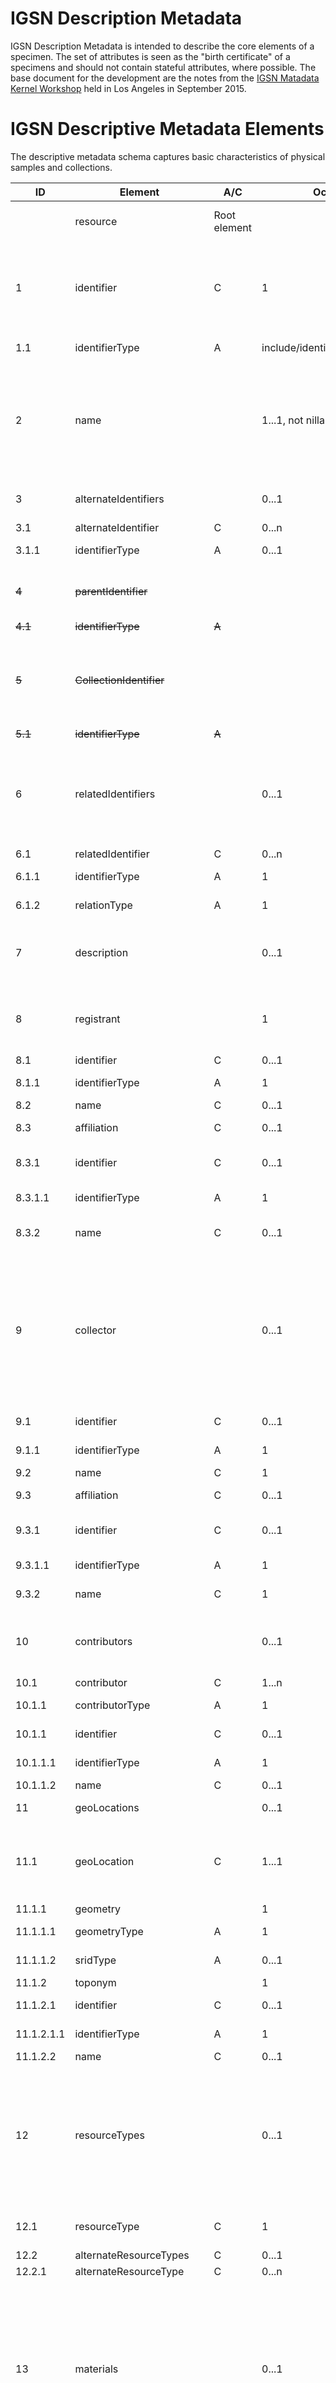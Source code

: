 # IGSN Description Metadata #

IGSN Description Metadata is intended to describe the core elements of a specimen. The set of attributes is seen as the "birth certificate" of a specimens and should not contain stateful attributes, where possible. The base document for the development are the notes from the [IGSN Matadata Kernel Workshop](http://igsn.github.io/2015/09/15/IGSN-Metadata-Kernel-Working-Meeting/) held in Los Angeles in September 2015.

# IGSN Descriptive Metadata Elements #

The descriptive metadata schema captures basic characteristics of physical samples and collections.

ID    | Element        | A/C | Occ    | Definition  | Description and instructions
----- | -------------- | --- | ---    | ----------- | ----------------------------
      | resource       | Root element |  |       | IGSN "birth certificate" for a physical sample, associated feature, or collection |
1     | identifier     | C   | 1      | string | The  Identifier is a unique string that identifies a resource. IGSN (International GeoSample Number) registered by an IGSN member. Format should be: "10273/foo" |
1.1   | identifierType | A   | include/identifierType.xsd | currently only type=IGSN is supported |
2     | name           |     |  1...1, not nillable| string | Text string for people to understand what is identified. What would typically be presented in a user interface. Collector's or contributor's local/field name used to name the specimen; not globally unique but typically unique within a set of specimens. |
3     | alternateIdentifiers |  | 0...1 |  | Other formal identifiers for this resource, in addition to the IGSN. |
3.1   | alternateIdentifier | C | 0...n | string |   |
3.1.1 | identifierType | A | 0...1 | include/identifierType.xsd  | Controlled list of identifiers in include/identifierType.xsd |
~~4~~ | ~~parentIdentifier~~ | |  | Obsolete because parent-child relationships between samples are defined in relatedIdentifiers. |
~~4.1~~ | ~~identifierType~~ | ~~A~~ |
~~5~~ | ~~CollectionIdentifier~~| | |~~the IGSN of a set of related resources to which this resource belongs~~ Obsolete because the relationship between a sample and a collection of samples is defined in relatedIdentifiers. |
~~5.1~~ | ~~identifierType~~| ~~A~~|
6     | relatedIdentifiers |  | 0...1 |  | Formal identifiers of resources related to this resource, including the scheme and relationType for each. Link to parent sample, paper, other resource; here we link to a field expedition, journal article, etc. |
6.1   | relatedIdentifier| C | 0...n | string |  |
6.1.1 | identifierType | A | 1 | include/identifierType.xsd | Controlled list of identifiers in include/identifierType.xsd  |
6.1.2 | relationType   | A | 1 | include/relationType.xsd | Controlled list of relation types in include/relationType.xsd |
7     | description    |   | 0...1 | string | Descriptive text about the sample. Free text, anything else that might be useful to know about the sample at its 'birth' |
8     | registrant     |   | 1 | string | registrant (cf. datacite:publisher) - agent (person or organization) that registered the IGSN for this resource |
8.1   | identifier     | C | 0...1 |  | Identification of the registrant |
8.1.1 | identifierType | A | 1 | include/identifierType.xsd | Controlled list of identifiers in include/identifierType.xsd |
8.2   | name           | C | 0...1 |        | Name of the registrant. |
8.3   | affiliation    | C | 0...1 |        | Information about the affiliation of the registrant. |
8.3.1 | identifier     | C | 0...1 |        | Identification of the institutional affiliation of the registrant.  |
8.3.1.1 | identifierType| A | 1    | include/identifierType.xsd | Controlled list of identifiers in include/identifierType.xsd |
8.3.2 | name           | C | 0...1 | string | Name of the institution to which the registrant is affiliated |
9     | collector      |   | 0...1 |        | Collector of the resource. Who collected the sample. Must be nillable. Ideally want an URI for agent; also need name string. Role: Person who gets credit for picking location, getting funding, selecting and extracting the actual object. (1..N, nilable). ODP chief scientist, field geologist. Synthetic sample--experimentalist is collector. 
9.1   | identifier     | C | 0...1 |        | Identification of the sample collector. |
9.1.1 | identifierType | A | 1     | include/identifierType.xsd | Controlled list of identifiers in include/identifierType.xsd |
9.2   | name           | C | 1     | string | Name of the sample collector. |
9.3   | affiliation    | C | 0...1 | string | Name of the institution to which the collector is affiliated |
9.3.1 | identifier     | C | 0...1 | string | Identification of the institutional affiliation of the collector. |
9.3.1.1 | identifierType| A | 1    | include/identifierType.xsd | Controlled list of identifiers in include/identifierType.xsd |
9.3.2 | name           | C | 1     | string | Name of the institution to which the collector is affiliated |
10    | contributors   |   | 0...1 |        | Agents (persons or organizations) that contributed to this resource; investigator, funder, technician, etc. |
10.1  |contributor     | C | 1...n |        |   |
10.1.1 | contributorType | A | 1 | include/contributorType.xsd | Controlled list of identifiers in include/contributorType.xsd |
10.1.1 | identifier    | C | 0...1 | string | Identification of the contributor |
10.1.1.1 | identifierType| A | 1   | include/identifierType.xsd | Controlled list of identifiers in include/identifierType.xsd |
10.1.1.2 | name        | C | 0...1 | string | Name of the contributor |
11    | geoLocations   |   | 0...1 |        | geoLocations (geometry cf. odm2:samplingfeaturegeotype|toponym) - location of the resource, expressed as 2-D geometry and/or place name(s)|
11.1  | geoLocation    | C | 1...1 |        | Where was the sample acquired relative to the Earth (or another celestial body...). Some samples might  be 'non-geographic': mineral specimen, synthetic material.
11.1.1 | geometry      |   | 1     |        | Geospatial geometry element. |
11.1.1.1 | geometryType| A |  1    | include/geometryType.xsd | Controlled list of identifiers in include/geometryType.xsd |
11.1.1.2 | sridType    | A | 0...1 | include/sridType.xsd | Controlled list of identifiers in include/sridType.xsd |
11.1.2 | toponym       |   | 1     | string | Named location
11.1.2.1 | identifier  | C | 0...1 | string | Identification of the geographical location. |
11.1.2.1.1 | identifierType | A | 1 | include/identifierType.xsd | Controlled list of identifiers in include/identifierType.xsd |
11.1.2.2 | name        | C | 0...1 | string | Name of the location. |
12     | resourceTypes |   | 0...1 |        | Describe the basic form of the object that is registered. e.g. polished section; core; pulp; solution, dredge haul in a box, lot, piece of material. Different profiles might have different vocabularies. (1..N, not nillable). Implementation should be a 'scoped' name (vocabulary URI, concept/term URI, label for display). |
12.1   | resourceType  | C | 1     | include/resourceType.xsd | Controlled list of identifiers from include/resourceType.xsd |
12.2   | alternateResourceTypes | C | 0...1 |   |   |
12.2.1 | alternateResourceType| C | 0...n |  string or URI |   |
13     | materials     |   | 0...1 |        | Categorize the material that composes to the sample, e.g. water, granite, tissue. Idea is to create a high-level cross-domain vocabulary. (1..N, nillable). 'lot' type samples (dredge haul, drill core) may have multiple materials included. Material may be categorized under different schemes. Implementation should be a 'scoped' name (vocabulary URI, concept/term URI, label for display). 
13.1   | material      | C | 1...n | include/materialType.xsd | Controlled list of identifiers from include/materialType.xsd |
13.2   | alternateMaterials | C | 0...1 |   | Alternate description of the material in addition to controlled vocabulary |
13.2.1 | alternateMaterial  | C | 1...n | string or URI |  |
14     | collectionMethods |  | 0...1 |   | term to categorize the process through which the sample was acquired as an independent object.
14.1   | collectionMethod | C | 1 | include/methodType | 1...1, nillable, broad classification of instrument/technique used to create or extract this resource - must provide 1 term from SESAR (collectionMethod) vocabulary plus 0-N additional terms from any vocabulary; typically only used for samples |
14.2   | alternatecollectionMethods | C | 0...1 |  | Alternate description of the collection method in addition to controlled vocabulary |
14.2.1 | alternatecollectionMethod | C | 0...1 | string or URI |   |
15     | collectionTime |  | 1...1 | Time when  the sample was collected. 1...1, nillable[reason]. May be instant or interval. Has to determine encoding scheme for interchange, e.g. (ISO 19156). Example encodings: YYYY, YYYY-MM, YYYY-MM-DD, YYYY-MM-DDZhh:mm
16     | sampleAccess  |   | accessible, restricted, private  | Indicates whether this resource is available for reuse beyond the original contributor. Typically only used for samples, not sampling features. | 
17     | supplementalMetadata |   | 0...1 |	 | Location (URI) of a supplemental metadata records. These records may be more detailed or in other formats and are provided by the repository. This element was introduced to the high-level descriptive metadata kernel to point to richer and more detailed descriptions without bloating the kernel with many optional elements that mostly go unused.
17.1   | record        | C | 1...n | URI | Any URI pointing to supplemental metadata of the resource |

A = Attribute, C = Child
